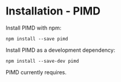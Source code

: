 # Installation - PIMD

Install PIMD with npm:

```npm install --save pimd```

Install PIMD as a development dependency:

```npm install --save-dev pimd```

PIMD currently requires.
